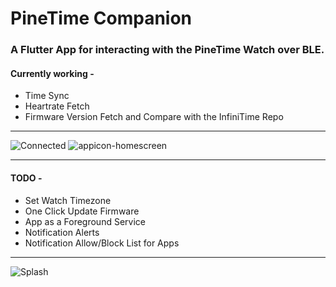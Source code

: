 # PineTime Companion

### A Flutter App for interacting with the PineTime Watch over BLE.

#### Currently working -

- Time Sync
- Heartrate Fetch
- Firmware Version Fetch and Compare with the InfiniTime Repo

---

![Connected](https://user-images.githubusercontent.com/8670239/137468552-60d6f38f-7e34-41aa-a7a1-0d657078783a.png)
![appicon-homescreen](https://user-images.githubusercontent.com/8670239/137471762-888be6b6-6957-4bd3-b413-1759dd526841.jpg)



---

#### TODO -

- Set Watch Timezone
- One Click Update Firmware
- App as a Foreground Service
- Notification Alerts
- Notification Allow/Block List for Apps


---


![Splash](https://user-images.githubusercontent.com/8670239/136773737-246049ac-dea9-42b6-a64c-7af0c59b4b72.png)

